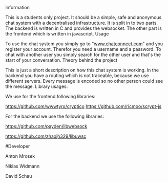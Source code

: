 Information

This is a students only project. It should be a simple, safe and anonymous chat system with a decentralised infrastructure. It is split in to two parts. The backend is written in C and provides the websocket. The other part is the frontend which is written in javascript.
Usage

To use the chat system you simply go to "www.chatconnect.com" and you register your account. Therefor you need a username and a password. To chat with another user you simply search for the other user and that's the start of your conversation.
Theory behind the project

This is just a short description on how this chat system is working. In the backend you have a routing which is not traceable, because we use different servers. Every message is encoded so no other person could see the message.
Library usages:

We use for the frontend following libraries:

https://github.com/wwwtyro/cryptico https://github.com/ricmoo/scrypt-js

For the backend we use the following libraries:

https://github.com/payden/libwebsock

https://github.com/zhaojh329/libuwsc

#Developer

Anton Mrosek

Niklas Widmann

David Schau